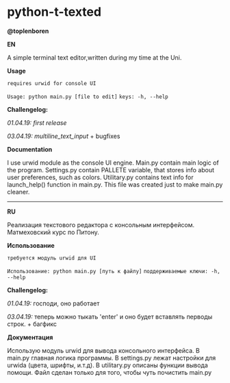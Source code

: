 # python-t-texted
**@toplenboren**

**EN**

A simple terminal text editor,written during my time at the Uni. 

**Usage**

`requires urwid for console UI`

`Usage: python main.py [file to edit]`
`keys: -h, --help`

**Challengelog:**

*01.04.19:* _first release_

*03.04.19:* _multiline_text_input_ + bugfixes

**Documentation**

I use urwid module as the console UI engine. Main.py contain main logic of the program. Settings.py contain PALLETE variable, that stores info about user preferences, such as colors. Utilitary.py contains text info for launch_help() function in main.py. This file was created just to make main.py cleaner. 

________________________________________________________________________________________________________________________________________

**RU**

Реализация текстового редактора с консольным интерфейсом. Матмеховский курс по Питону.

**Использование**

`требуется модуль urwid для UI`

`Использование: python main.py [путь к файлу]`
`поддерживаемые ключи: -h, --help`

**Challengelog:**

*01.04.19:* господи, оно работает

*03.04.19:* теперь можно тыкать 'enter' и оно будет вставлять перводы строк. + багфикс

**Документация**

Использую модуль urwid для вывода консольного интерфейса. В main.py главная логика программы. В settings.py лежат настройки для urwidа (цвета, шрифты, и.т.д). В utilitary.py описаны функции вывода помощи. Файл сделан только для того, чтобы чуть почистить main.py
